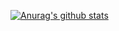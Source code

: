 [![Anurag's github stats](https://github-readme-stats.vercel.app/api?username=guolinke&include_all_commits=true&show_icons=true&count_private=true)](https://github.com/anuraghazra/github-readme-stats)

